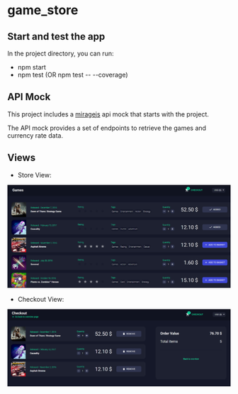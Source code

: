 # game_store

## Start and test the app

In the project directory, you can run:

- npm start
- npm test (OR npm test -- --coverage)

## API Mock

This project includes a [miragejs](https://miragejs.com/) api mock that starts with the project.

The API mock provides a set of endpoints to retrieve the games and currency rate data.

## Views

- Store View:

 <p align="center">
  <img src="screenshots/store.png">
</p>

- Checkout View:

 <p align="center">
  <img src="screenshots/checkout.png">
</p>

